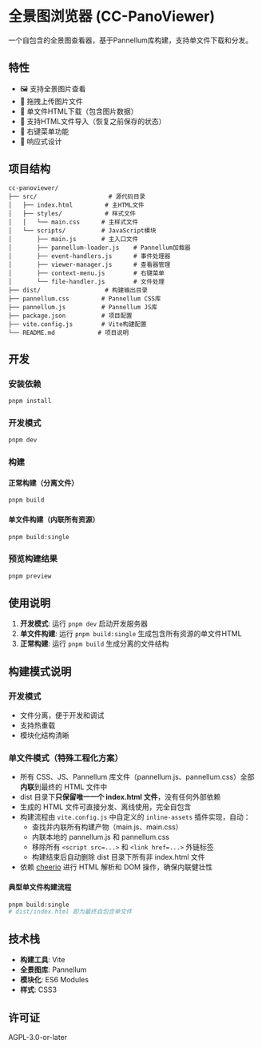 # 全景图浏览器 (CC-PanoViewer)

一个自包含的全景图查看器，基于Pannellum库构建，支持单文件下载和分发。

## 特性

- 🖼️ 支持全景图片查看
- 📁 拖拽上传图片文件
- 💾 单文件HTML下载（包含图片数据）
- 🔄 支持HTML文件导入（恢复之前保存的状态）
- 🎯 右键菜单功能
- 📱 响应式设计

## 项目结构

```
cc-panoviewer/
├── src/                    # 源代码目录
│   ├── index.html         # 主HTML文件
│   ├── styles/            # 样式文件
│   │   └── main.css      # 主样式文件
│   └── scripts/          # JavaScript模块
│       ├── main.js       # 主入口文件
│       ├── pannellum-loader.js    # Pannellum加载器
│       ├── event-handlers.js      # 事件处理器
│       ├── viewer-manager.js      # 查看器管理
│       ├── context-menu.js        # 右键菜单
│       └── file-handler.js        # 文件处理
├── dist/                  # 构建输出目录
├── pannellum.css         # Pannellum CSS库
├── pannellum.js          # Pannellum JS库
├── package.json          # 项目配置
├── vite.config.js        # Vite构建配置
└── README.md            # 项目说明
```

## 开发

### 安装依赖

```bash
pnpm install
```

### 开发模式

```bash
pnpm dev
```

### 构建

#### 正常构建（分离文件）
```bash
pnpm build
```

#### 单文件构建（内联所有资源）
```bash
pnpm build:single
```

### 预览构建结果

```bash
pnpm preview
```

## 使用说明

1. **开发模式**: 运行 `pnpm dev` 启动开发服务器
2. **单文件构建**: 运行 `pnpm build:single` 生成包含所有资源的单文件HTML
3. **正常构建**: 运行 `pnpm build` 生成分离的文件结构

## 构建模式说明

### 开发模式
- 文件分离，便于开发和调试
- 支持热重载
- 模块化结构清晰

### 单文件模式（特殊工程化方案）
- 所有 CSS、JS、Pannellum 库文件（pannellum.js、pannellum.css）全部**内联**到最终的 HTML 文件中
- dist 目录下**只保留唯一一个 index.html 文件**，没有任何外部依赖
- 生成的 HTML 文件可直接分发、离线使用，完全自包含
- 构建流程由 `vite.config.js` 中自定义的 `inline-assets` 插件实现，自动：
  - 查找并内联所有构建产物（main.js、main.css）
  - 内联本地的 pannellum.js 和 pannellum.css
  - 移除所有 `<script src=...>` 和 `<link href=...>` 外链标签
  - 构建结束后自动删除 dist 目录下所有非 index.html 文件
- 依赖 [cheerio](https://github.com/cheeriojs/cheerio) 进行 HTML 解析和 DOM 操作，确保内联健壮性

#### 典型单文件构建流程

```bash
pnpm build:single
# dist/index.html 即为最终自包含单文件
```

## 技术栈

- **构建工具**: Vite
- **全景图库**: Pannellum
- **模块化**: ES6 Modules
- **样式**: CSS3

## 许可证

AGPL-3.0-or-later 